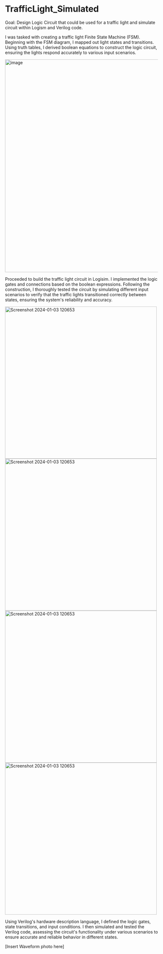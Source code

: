# TrafficLight_Simulated
Goal: Design Logic Circuit that could be used for a traffic light and simulate circuit within Logism and Verilog code.

I was tasked with creating a traffic light Finite State Machine (FSM). Beginning with the FSM diagram, I mapped out light states and transitions. Using truth tables, I derived boolean equations to construct the logic circuit, ensuring the lights respond accurately to various input scenarios.

<img width="700" alt="image" src="https://github.com/zierenclark/TrafficLight_Simulated/assets/155485134/a8eab9b6-787d-4881-9b4a-ebc340f2eafb">

Proceeded to build the traffic light circuit in Logisim. I implemented the logic gates and connections based on the boolean expressions. Following the construction, I thoroughly tested the circuit by simulating different input scenarios to verify that the traffic lights transitioned correctly between states, ensuring the system's reliability and accuracy.

<img width="500" alt="Screenshot 2024-01-03 120653" src="https://github.com/zierenclark/TrafficLight_Simulated/assets/155485134/da23d59e-cc36-467d-96bd-c1322b4d98d9"> <img width="500" alt="Screenshot 2024-01-03 120653" src="https://github.com/zierenclark/TrafficLight_Simulated/assets/155485134/b4dac971-680f-4b6e-9105-d2a34570918f"> <img width="500" alt="Screenshot 2024-01-03 120653" src="https://github.com/zierenclark/TrafficLight_Simulated/assets/155485134/6b93efb9-5e95-43cc-9a5f-14a37b75962f"> <img width="500" alt="Screenshot 2024-01-03 120653" src="https://github.com/zierenclark/TrafficLight_Simulated/assets/155485134/cd17a9dc-b89b-419e-b5c8-a585a1488442">

Using Verilog's hardware description language, I defined the logic gates, state transitions, and input conditions. I then simulated and tested the Verilog code, assessing the circuit's functionality under various scenarios to ensure accurate and reliable behavior in different states.

[Insert Waveform photo here] 







